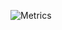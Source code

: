 <link rel="apple-touch-icon" sizes="180x180" href="/apple-touch-icon.png">
<link rel="icon" type="image/png" sizes="32x32" href="/favicon-32x32.png">
<link rel="icon" type="image/png" sizes="16x16" href="/favicon-16x16.png">
<link rel="manifest" href="/site.webmanifest">
<link rel="mask-icon" href="/safari-pinned-tab.svg" color="#5bbad5">
<meta name="msapplication-TileColor" content="#da532c">
<meta name="theme-color" content="#ffffff">


![Metrics](https://metrics.lecoq.io/algers?template=classic&isocalendar=1&languages=1&stars=1&gists=1&isocalendar.duration=half-year&languages.limit=8&languages.sections=most-used&languages.colors=github&languages.threshold=0%25&languages.indepth=false&languages.categories=markup%2C%20programming&languages.recent.categories=markup%2C%20programming&languages.recent.load=300&languages.recent.days=14&stars.limit=4&config.timezone=America%2FChicago)

